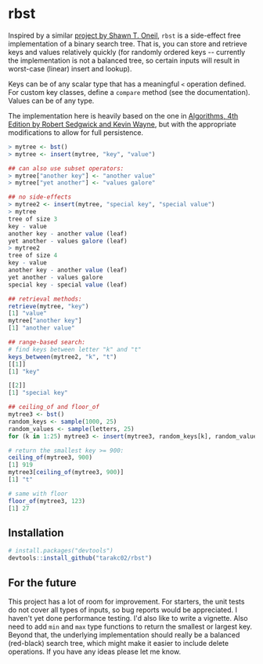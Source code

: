 rbst
===============================================================================
Inspired by a similar [project by Shawn T. Oneil](https://github.com/oneilsh/rstackdeque), `rbst` is a side-effect free implementation of a binary search tree. That is, you can store and retrieve keys and values relatively quickly (for randomly ordered keys -- currently the implementation is not a balanced tree, so certain inputs will result in worst-case (linear) insert and lookup).

Keys can be of any scalar type that has a meaningful `<` operation defined. For custom key classes, define a `compare` method (see the documentation). Values can be of any type.

The implementation here is heavily based on the one in [Algorithms, 4th Edition by Robert Sedgwick and Kevin Wayne](http://algs4.cs.princeton.edu/home/), but with the appropriate modifications to allow for full persistence. 
```R
> mytree <- bst()
> mytree <- insert(mytree, "key", "value")

## can also use subset operators:
> mytree["another key"] <- "another value"
> mytree["yet another"] <- "values galore"

## no side-effects
> mytree2 <- insert(mytree, "special key", "special value")
> mytree
tree of size 3 
key - value
another key - another value (leaf)
yet another - values galore (leaf)
> mytree2
tree of size 4 
key - value
another key - another value (leaf)
yet another - values galore
special key - special value (leaf)

## retrieval methods:
retrieve(mytree, "key")
[1] "value"
mytree["another key"]
[1] "another value"

## range-based search:
# find keys between letter "k" and "t"
keys_between(mytree2, "k", "t")
[[1]]
[1] "key"

[[2]]
[1] "special key"

## ceiling_of and floor_of
mytree3 <- bst()
random_keys <- sample(1000, 25)
random_values <- sample(letters, 25)
for (k in 1:25) mytree3 <- insert(mytree3, random_keys[k], random_values[k])

# return the smallest key >= 900:
ceiling_of(mytree3, 900)
[1] 919
mytree3[ceiling_of(mytree3, 900)]
[1] "t"

# same with floor
floor_of(mytree3, 123)
[1] 27
```

Installation
------------
```R
# install.packages("devtools")
devtools::install_github("tarakc02/rbst")
```

For the future
--------------
This project has a lot of room for improvement. For starters, the unit tests do not cover all types of inputs, so bug reports would be appreciated. I haven't yet done performance testing. I'd also like to write a vignette. Also need to add `min` and `max` type functions to return the smallest or largest key. Beyond that, the underlying implementation should really be a balanced (red-black) search tree, which might  make it easier to include delete operations. If you have any ideas please let me know. 
